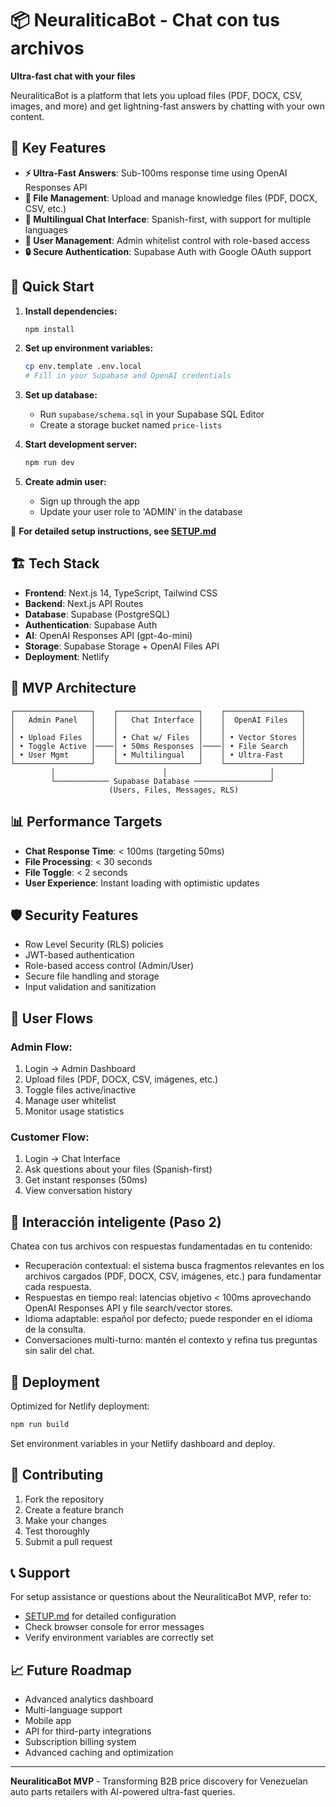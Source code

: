 # 📦 NeuraliticaBot - Chat con tus archivos

**Ultra-fast chat with your files**

NeuraliticaBot is a platform that lets you upload files (PDF, DOCX, CSV, images, and more) and get lightning-fast answers by chatting with your own content.

## 🎯 Key Features

- **⚡ Ultra-Fast Answers**: Sub-100ms response time using OpenAI Responses API
- **📄 File Management**: Upload and manage knowledge files (PDF, DOCX, CSV, etc.)
- **💬 Multilingual Chat Interface**: Spanish-first, with support for multiple languages
- **👥 User Management**: Admin whitelist control with role-based access
- **🔒 Secure Authentication**: Supabase Auth with Google OAuth support

## 🚀 Quick Start

1. **Install dependencies:**
   ```bash
   npm install
   ```

2. **Set up environment variables:**
   ```bash
   cp env.template .env.local
   # Fill in your Supabase and OpenAI credentials
   ```

3. **Set up database:**
   - Run `supabase/schema.sql` in your Supabase SQL Editor
   - Create a storage bucket named `price-lists`

4. **Start development server:**
   ```bash
   npm run dev
   ```

5. **Create admin user:**
   - Sign up through the app
   - Update your user role to 'ADMIN' in the database

📖 **For detailed setup instructions, see [SETUP.md](./SETUP.md)**

## 🏗️ Tech Stack

- **Frontend**: Next.js 14, TypeScript, Tailwind CSS
- **Backend**: Next.js API Routes
- **Database**: Supabase (PostgreSQL)
- **Authentication**: Supabase Auth
- **AI**: OpenAI Responses API (gpt-4o-mini)
- **Storage**: Supabase Storage + OpenAI Files API
- **Deployment**: Netlify

## 🎨 MVP Architecture

```
┌─────────────────┐    ┌──────────────────┐    ┌─────────────────┐
│   Admin Panel   │    │   Chat Interface │    │  OpenAI Files   │
│                 │    │                  │    │                 │
│ • Upload Files  │    │ • Chat w/ Files  │    │ • Vector Stores │
│ • Toggle Active │────│ • 50ms Responses │────│ • File Search   │
│ • User Mgmt     │    │ • Multilingual   │    │ • Ultra-Fast    │
└─────────────────┘    └──────────────────┘    └─────────────────┘
         │                        │                       │
         └──────────── Supabase Database ─────────────────┘
                      (Users, Files, Messages, RLS)
```

## 📊 Performance Targets

- **Chat Response Time**: < 100ms (targeting 50ms)
- **File Processing**: < 30 seconds
- **File Toggle**: < 2 seconds
- **User Experience**: Instant loading with optimistic updates

## 🛡️ Security Features

- Row Level Security (RLS) policies
- JWT-based authentication
- Role-based access control (Admin/User)
- Secure file handling and storage
- Input validation and sanitization

## 📱 User Flows

### Admin Flow:
1. Login → Admin Dashboard
2. Upload files (PDF, DOCX, CSV, imágenes, etc.)
3. Toggle files active/inactive
4. Manage user whitelist
5. Monitor usage statistics

### Customer Flow:
1. Login → Chat Interface
2. Ask questions about your files (Spanish-first)
3. Get instant responses (50ms)
4. View conversation history

## 🤖 Interacción inteligente (Paso 2)

Chatea con tus archivos con respuestas fundamentadas en tu contenido:

- Recuperación contextual: el sistema busca fragmentos relevantes en los archivos cargados (PDF, DOCX, CSV, imágenes, etc.) para fundamentar cada respuesta.
- Respuestas en tiempo real: latencias objetivo < 100ms aprovechando OpenAI Responses API y file search/vector stores.
- Idioma adaptable: español por defecto; puede responder en el idioma de la consulta.
- Conversaciones multi-turno: mantén el contexto y refina tus preguntas sin salir del chat.

## 🚀 Deployment

Optimized for Netlify deployment:

```bash
npm run build
```

Set environment variables in your Netlify dashboard and deploy.

## 🤝 Contributing

1. Fork the repository
2. Create a feature branch
3. Make your changes
4. Test thoroughly
5. Submit a pull request

## 📞 Support

For setup assistance or questions about the NeuraliticaBot MVP, refer to:
- [SETUP.md](./SETUP.md) for detailed configuration
- Check browser console for error messages
- Verify environment variables are correctly set

## 📈 Future Roadmap

- Advanced analytics dashboard
- Multi-language support
- Mobile app
- API for third-party integrations
- Subscription billing system
- Advanced caching and optimization

---

**NeuraliticaBot MVP** - Transforming B2B price discovery for Venezuelan auto parts retailers with AI-powered ultra-fast queries.
